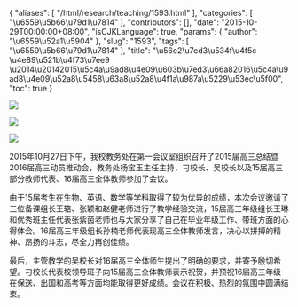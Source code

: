 {
    "aliases": [
        "/html/research/teaching/1593.html"
    ],
    "categories": [
        "\u6559\u5b66\u79d1\u7814"
    ],
    "contributors": [],
    "date": "2015-10-29T00:00:00+08:00",
    "isCJKLanguage": true,
    "params": {
        "author": "\u6559\u52a1\u5904"
    },
    "slug": "1593",
    "tags": [
        "\u6559\u5b66\u79d1\u7814"
    ],
    "title": "\u56e2\u7ed3\u534f\u4f5c \u4e89\u521b\u4f73\u7ee9 \u2014\u20142015\u5c4a\u9ad8\u4e09\u603b\u7ed3\u66a82016\u5c4a\u9ad8\u4e09\u52a8\u5458\u63a8\u52a8\u4f1a\u987a\u5229\u53ec\u5f00",
    "toc": true
}

![](https://cdn.tfls.online/mirror/full/cb4a531410910e95a9c206aae5540986e0320d9d.jpg)




![](https://cdn.tfls.online/mirror/full/a08d8f2515b3b41717dc0b5270338679c0f6964a.jpg)




![](https://cdn.tfls.online/mirror/full/9a99207d0aff6f32c976fcc4594b709afb1d17bd.jpg)




  





2015年10月27日下午，我校教务处在第一会议室组织召开了2015届高三总结暨2016届高三动员推动会，教务处杨宝玉主任主持，刁校长、吴校长以及15届高三部分教师代表、16届高三全体教师参加了会议。




由于15届考生在生物、英语、数学等学科取得了较为优异的成绩，本次会议邀请了三位备课组长王辂、张颖和赵健老师进行了教学经验交流，15届高三年级组长王琳和优秀班主任代表张紫茵老师也与大家分享了自己在毕业年级工作、带班方面的心得体会。16届高三年级组长孙楠老师代表现高三全体教师发言，决心以拼搏的精神、昂扬的斗志，尽全力再创佳绩。




最后，主管教学的吴校长对16届高三全体师生提出了明确的要求，并寄予殷切希望。刁校长代表校领导班子向15届高三全体教师表示祝贺，并预祝16届高三年级在保送、出国和高考等方面均能取得更好成绩。会议在积极、热烈的氛围中圆满结束。




 




  



